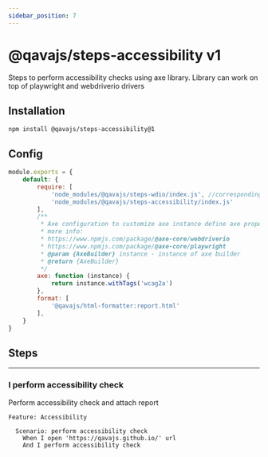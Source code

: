 ```yaml
---
sidebar_position: 7
---
```


# @qavajs/steps-accessibility v1
Steps to perform accessibility checks using axe library.
Library can work on top of playwright and webdriverio drivers

## Installation
```
npm install @qavajs/steps-accessibility@1
```

## Config
```javascript
module.exports = {
    default: {
        require: [
            'node_modules/@qavajs/steps-wdio/index.js', //corresponding driver library should be imported first
            'node_modules/@qavajs/steps-accessibility/index.js'
        ],
        /**
         * Axe configuration to customize axe instance define axe property which is a function that accepts AxeBuilder instance
         * more info:
         * https://www.npmjs.com/package/@axe-core/webdriverio
         * https://www.npmjs.com/package/@axe-core/playwright
         * @param {AxeBuilder} instance - instance of axe builder 
         * @return {AxeBuilder}
         */
        axe: function (instance) {
            return instance.withTags('wcag2a')
        },
        format: [
            '@qavajs/html-formatter:report.html'
        ],
    }
}
```

## Steps

---
### I perform accessibility check

Perform accessibility check and attach report

```gherkin
Feature: Accessibility

  Scenario: perform accessibility check
    When I open 'https://qavajs.github.io/' url
    And I perform accessibility check
```

